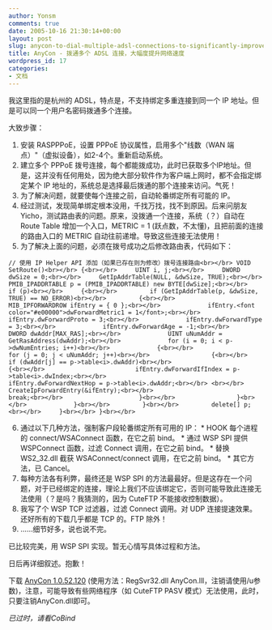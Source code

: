 ```yaml
---
author: Yonsm
comments: true
date: 2005-10-16 21:30:14+00:00
layout: post
slug: anycon-to-dial-multiple-adsl-connections-to-significantly-improve-network-speed
title: AnyCon - 拨通多个 ADSL 连接，大幅度提升网络速度
wordpress_id: 17
categories:
- 文档
---
```


我这里指的是杭州的 ADSL，特点是，不支持绑定多重连接到同一个 IP 地址。但是可以同一个用户名密码拨通多个连接。

  


大致步骤：

<!-- more -->  


  1. 安装 RASPPPoE，设置 PPPoE 协议属性，启用多个"线数（WAN 端点）"（虚拟设备），如2-4个。重新启动系统。
  2. 建立多个 PPPoE 拨号连接，每个都能拨成功，此时已获取多个IP地址。但是，这并没有任何用处，因为绝大部分软件作为客户端上网时，都不会指定绑定某个 IP 地址的，系统总是选择最后拨通的那个连接来访问。气死！
  3. 为了解决问题，就要使每个连接之前，自动轮番绑定所有可能的 IP。
  4. 经过测试，发现简单绑定根本没用，千找万找，找不到原因。后来问朋友 Yicho，测试路由表的问题。原来，没拨通一个连接，系统（？）自动在 Route Table 增加一个入口，METRIC = 1 (跃点数，不太懂)，且把前面的连接的路由入口的 METRIC 自动往前递增。导致这些连接无法使用！
  5. 为了解决上面的问题，必须在拨号成功之后修改路由表，代码如下： 
    
    // 使用 IP Helper API 添加（如果已存在则为修改）拨号连接路由<br></br> VOID SetRoute()<br></br> {<br></br>     UINT i, j;<br></br>     DWORD dwSize = 0;<br></br>     GetIpAddrTable(NULL, &dwSize, TRUE);<br></br>     PMIB_IPADDRTABLE p = (PMIB_IPADDRTABLE) new BYTE[dwSize];<br></br>     if (p)<br></br>     {<br></br>         if (GetIpAddrTable(p, &dwSize, TRUE) == NO_ERROR)<br></br>         {<br></br>             MIB_IPFORWARDROW ifEntry = { 0 };<br></br>             ifEntry.<font color="#e00000">dwForwardMetric1 = 1</font>;<br></br>             ifEntry.dwForwardProto = 3;<br></br>             ifEntry.dwForwardType = 3;<br></br>             ifEntry.dwForwardAge = -1;<br></br>             DWORD dwAddr[MAX_RAS];<br></br>             UINT uNumAddr = GetRasAddress(dwAddr);<br></br>             for (i = 0; i < p->dwNumEntries; i++)<br></br>             {<br></br>                 for (j = 0; j < uNumAddr; j++)<br></br>                 {<br></br>                     if (dwAddr[j] == p->table<i>.dwAddr)<br></br>                     {<br></br>                         ifEntry.dwForwardIfIndex = p->table<i>.dwIndex;<br></br>                         ifEntry.dwForwardNextHop = p->table<i>.dwAddr;<br></br> <br></br>                         CreateIpForwardEntry(&ifEntry);<br></br>                         break;<br></br>                     }<br></br>                 }<br></br>             }<br></br>         }<br></br>         delete[] p;<br></br>     }<br></br> }<br></br> 

  6. 通过以下几种方法，强制客户段轮番绑定所有可用的 IP： 
    * HOOK 每个进程的 connect/WSAConnect 函数，在它之前 bind。
    * 通过 WSP SPI 提供 WSPConnect 函数，过滤 Connect 调用，在它之前 bind。
    * 替换 WS2_32.dll 截获 WSAConnect/connect 调用，在它之前 bind。
    * 其它方法，已 Cancel。
  7. 每种方法各有利弊，最终还是 WSP SPI 的方法最最好。但是这存在一个问题，对于已经绑定的连接，理论上我们不应该绑定它，否则可能导致此连接无法使用（？是吗？我猜测的，因为 CuteFTP 不能接收控制数据）。
  8. 我写了个 WSP TCP 过滤器，过滤 Connect 调用。对 UDP 连接提速效果。还好所有的下载几乎都是 TCP 的。FTP 除外！
  9. ……细节好多，说也说不完。 

已比较完美，用 WSP SPI 实现。暂无心情写具体过程和方法。

  


日后再详细叙述。抱歉！

  


下载 [AnyCon 1.0.52.120](up/AnyCon%201.0.52.120.rar) (使用方法：RegSvr32.dll AnyCon.lll，注销请使用/u参数)，注意，可能导致有些网络程序（如 CuteFTP PASV 模式）无法使用，此时，只要注销AnyCon.dll即可。

  


_已过时，请看CoBind_

  

